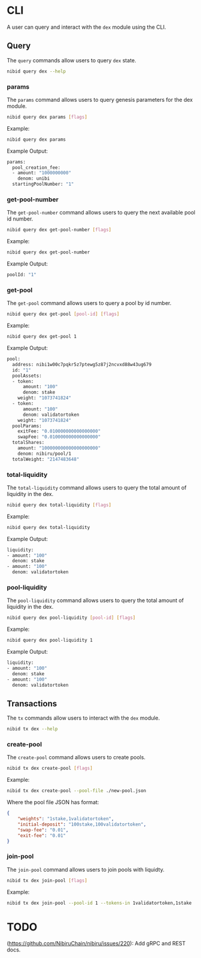 <!--
order: 9
-->

# CLI

A user can query and interact with the `dex` module using the CLI.

## Query

The `query` commands allow users to query `dex` state.

```bash
nibid query dex --help
```

### params

The `params` command allows users to query genesis parameters for the dex module.

```bash
nibid query dex params [flags]
```

Example:

```bash
nibid query dex params
```

Example Output:

```bash
params:
  pool_creation_fee:
  - amount: "1000000000"
    denom: unibi
  startingPoolNumber: "1"
```

### get-pool-number

The `get-pool-number` command allows users to query the next available pool id number.

```bash
nibid query dex get-pool-number [flags]
```

Example:

```bash
nibid query dex get-pool-number
```

Example Output:

```bash
poolId: "1"
```

### get-pool

The `get-pool` command allows users to query a pool by id number.

```bash
nibid query dex get-pool [pool-id] [flags]
```

Example:

```bash
nibid query dex get-pool 1
```

Example Output:

```bash
pool:
  address: nibi1w00c7pqkr5z7ptewg5z87j2ncvxd88w43ug679
  id: "1"
  poolAssets:
  - token:
      amount: "100"
      denom: stake
    weight: "1073741824"
  - token:
      amount: "100"
      denom: validatortoken
    weight: "1073741824"
  poolParams:
    exitFee: "0.010000000000000000"
    swapFee: "0.010000000000000000"
  totalShares:
    amount: "100000000000000000000"
    denom: nibiru/pool/1
  totalWeight: "2147483648"
```

### total-liquidity

The `total-liquidity` command allows users to query the total amount of liquidity in the dex.

```bash
nibid query dex total-liquidity [flags]
```

Example:

```bash
nibid query dex total-liquidity
```

Example Output:

```bash
liquidity:
- amount: "100"
  denom: stake
- amount: "100"
  denom: validatortoken
```

### pool-liquidity

The `pool-liquidity` command allows users to query the total amount of liquidity in the dex.

```bash
nibid query dex pool-liquidity [pool-id] [flags]
```

Example:

```bash
nibid query dex pool-liquidity 1
```

Example Output:

```bash
liquidity:
- amount: "100"
  denom: stake
- amount: "100"
  denom: validatortoken
```

## Transactions

The `tx` commands allow users to interact with the `dex` module.

```bash
nibid tx dex --help
```

### create-pool

The `create-pool` command allows users to create pools.

```bash
nibid tx dex create-pool [flags]
```

Example:

```bash
nibid tx dex create-pool --pool-file ./new-pool.json
```

Where the pool file JSON has format:

```json
{
    "weights": "1stake,1validatortoken",
    "initial-deposit": "100stake,100validatortoken",
    "swap-fee": "0.01",
    "exit-fee": "0.01"
}
```

### join-pool

The `join-pool` command allows users to join pools with liquidty.

```bash
nibid tx dex join-pool [flags]
```

Example:

```bash
nibid tx dex join-pool --pool-id 1 --tokens-in 1validatortoken,1stake
```

# TODO

(<https://github.com/NibiruChain/nibiru/issues/220>): Add gRPC and REST docs.

